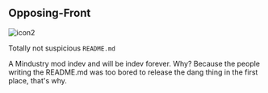 ## Opposing-Front
![icon2](https://user-images.githubusercontent.com/61640498/137829576-950833dc-fabf-416a-89a0-c892768a24e4.png)

Totally not suspicious ```README.md``` 

A Mindustry mod indev and will be indev forever. Why? Because the people writing the README.md was too bored to release the dang thing in the first place, that's why.
